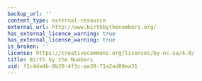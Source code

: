 ```yaml
---
backup_url: ''
content_type: external-resource
external_url: http://www.birthbythenumbers.org/
has_external_licence_warning: true
has_external_license_warning: true
is_broken: ''
license: https://creativecommons.org/licenses/by-nc-sa/4.0/
title: Birth by the Numbers
uid: f2c4da4b-8b20-4f3c-aa39-71a2ad80ea31
---
```

